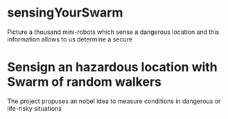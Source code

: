 # sensingYourSwarm
Picture a thousand mini-robots which sense a dangerous location and this information allows to us determine a secure


<h1>Sensign an hazardous location with Swarm of random walkers</h2>

<p>The project propuses an nobel idea to measure conditions in dangerous or life-risky situations</p>
